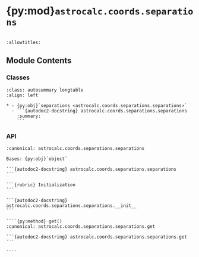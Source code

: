 # {py:mod}`astrocalc.coords.separations`

```{py:module} astrocalc.coords.separations
```

```{autodoc2-docstring} astrocalc.coords.separations
:allowtitles:
```

## Module Contents

### Classes

````{list-table}
:class: autosummary longtable
:align: left

* - {py:obj}`separations <astrocalc.coords.separations.separations>`
  - ```{autodoc2-docstring} astrocalc.coords.separations.separations
    :summary:
    ```
````

### API

`````{py:class} separations(log, ra1, dec1, ra2, dec2, settings=False)
:canonical: astrocalc.coords.separations.separations

Bases: {py:obj}`object`

```{autodoc2-docstring} astrocalc.coords.separations.separations
```

```{rubric} Initialization
```

```{autodoc2-docstring} astrocalc.coords.separations.separations.__init__
```

````{py:method} get()
:canonical: astrocalc.coords.separations.separations.get

```{autodoc2-docstring} astrocalc.coords.separations.separations.get
```

````

`````
